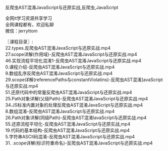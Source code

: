 反爬虫AST混淆JavaScript与还原实战,反爬虫,JavaScript

全网it学习资源共享学习<br>全网课程都有，欢迎私聊<br>微信：jerryttom<br>

〖课程目录〗:<br> 22.types.反爬虫AST混淆JavaScript与还原实战.mp4<br> 27.scope详解(作用域)-反爬虫AST混淆JavaScript与还原实战.mp4<br> 46.实现流程平坦化混淆1-反爬虫AST混淆JavaScript与还原实战.mp4<br> 0.课程介绍-反爬虫AST混淆JavaScript与还原实战.mp4<br> 9.数组乱序反爬虫AST混淆JavaScript与还原实战.mp4<br> 29.scope详解(referencePaths与constantViolatins)-反爬虫AST混淆]avaScript与还原实战.mp4<br> 51.还原代码中的常量反爬虫AST混淆JavaScript与还原实战.mp4<br> 25.Path对象详解(父级Path)-反爬虫AST混淆JavaScript与还原实战.mp4<br> 34.JS标准内置对象的处理反爬虫AST混淆JavaScript与还原实战.mp4<br> 8.数组混淆-反爬虫AST混淆JavaScript与还原实战.mp4<br> 26.Path对象详解(同级Path)-反爬虫AST混淆lavaScript与还原实战.mp4<br> 55.还原流程平坦化-反爬虫AST混淆JavaScript与还原实战,mp4<br> 19.代码的基本结构-反爬虫AST混淆JavaScript与还原实战.mp4<br> 5.字符串ASCII码混淆-反爬虫AST混淆JavaScript与还原实战.mp4<br> 31. .scope详解(标识符重命名)-反爬虫AST混淆JavaScript与还原实战.mp4